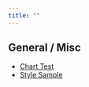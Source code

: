 ```yaml
---
title: ""
---
```


## General / Misc

- [Chart Test](/pkb/general/misc/chart_test.html)
- [Style Sample](/pkb/general/misc/style_sample.html)
